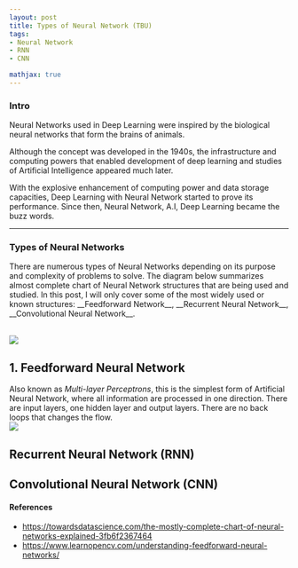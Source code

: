 ```yaml
---
layout: post
title: Types of Neural Network (TBU)
tags:
- Neural Network
- RNN
- CNN

mathjax: true
---
```


### Intro

Neural Networks used in Deep Learning were inspired by the biological neural networks that form the brains of animals.

Although the concept was developed in the 1940s, the infrastructure and computing powers that enabled development of deep learning and studies of Artificial Intelligence appeared much later.

With the explosive enhancement of computing power and data storage capacities, Deep Learning with Neural Network started to prove its performance. Since then, Neural Network, A.I, Deep Learning became the buzz words.

---

### Types of Neural Networks
<p>
There are numerous types of Neural Networks depending on its purpose and complexity of problems to solve. The diagram below summarizes almost complete chart of Neural Network structures that are being used and studied. In this post, I will only cover some of the most widely used or known structures: __Feedforward Network__, __Recurrent Neural Network__, __Convolutional Neural Network__.

</p>
<br>
<img src="https://cdn-images-1.medium.com/max/1000/1*cuTSPlTq0a_327iTPJyD-Q.png"> 

## 1. Feedforward Neural Network

Also known as _Multi-layer Perceptrons_, this is the simplest form of Artificial Neural Network, where all information are processed in one direction. There are input layers, one hidden layer and output layers. There are no back loops that changes the flow. 
<br>
<img src="https://www.learnopencv.com/wp-content/uploads/2017/10/mlp-diagram.jpg">

## Recurrent Neural Network (RNN)


## Convolutional Neural Network (CNN)


#### References

- https://towardsdatascience.com/the-mostly-complete-chart-of-neural-networks-explained-3fb6f2367464
- https://www.learnopencv.com/understanding-feedforward-neural-networks/


